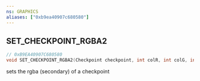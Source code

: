 ```yaml
---
ns: GRAPHICS
aliases: ["0xb9ea40907c680580"]
---
```

## SET_CHECKPOINT_RGBA2

```c
// 0xB9EA40907C680580
void SET_CHECKPOINT_RGBA2(Checkpoint checkpoint, int colR, int colG, int colB, int colA);
```

sets the rgba (secondary) of a checkpoint

